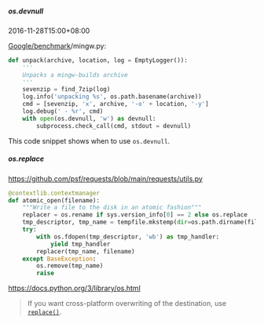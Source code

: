 ##### os.devnull

2016-11-28T15:00+08:00

[Google/benchmark](https://github.com/google/benchmark)/mingw.py:

```python
def unpack(archive, location, log = EmptyLogger()):
    '''
    Unpacks a mingw-builds archive
    '''
    sevenzip = find_7zip(log)
    log.info('unpacking %s', os.path.basename(archive))
    cmd = [sevenzip, 'x', archive, '-o' + location, '-y']
    log.debug(' - %r', cmd)
    with open(os.devnull, 'w') as devnull:
        subprocess.check_call(cmd, stdout = devnull)
```

This code snippet shows when to use `os.devnull`.

##### os.replace

https://github.com/psf/requests/blob/main/requests/utils.py

```python
@contextlib.contextmanager
def atomic_open(filename):
    """Write a file to the disk in an atomic fashion"""
    replacer = os.rename if sys.version_info[0] == 2 else os.replace
    tmp_descriptor, tmp_name = tempfile.mkstemp(dir=os.path.dirname(filename))
    try:
        with os.fdopen(tmp_descriptor, 'wb') as tmp_handler:
            yield tmp_handler
        replacer(tmp_name, filename)
    except BaseException:
        os.remove(tmp_name)
        raise
```

https://docs.python.org/3/library/os.html

> If you want cross-platform overwriting of the destination, use [`replace()`](https://docs.python.org/3/library/os.html#os.replace).

